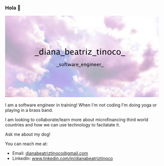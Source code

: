 ### Hola 👋

![Pink Clouds](pinkclouds-1.jpg)



I am a software engineer in training! When I'm not coding I'm doing yoga or playing in a brass band. 

I am looking to collaborate/learn more about microfinancing third world countries and how we can use technology to facilatate it. 

Ask me about my dog! 

You can reach me at: 

- Email: dianabeatriztinoco@gmail.com
- LinkedIn: www.linkedin.com/in/dianabeatriztinoco




<!--
**dianabeatriztinoco/dianabeatriztinoco** is a ✨ _special_ ✨ repository because its `README.md` (this file) appears on your GitHub profile.

Here are some ideas to get you started:

- 🔭 I’m currently working on ...
- 🌱 I’m currently learning ...
- 👯 I’m looking to collaborate on ...
- 🤔 I’m looking for help with ...
- 💬 Ask me about ...
- 📫 How to reach me: ...
- 😄 Pronouns: ...
- ⚡ Fun fact: ...
-->
